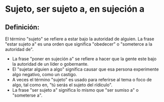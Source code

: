 # Sujeto, ser sujeto a, en sujeción a

## Definición: 

El término "sujeto" se refiere a estar bajo la autoridad de alguien. La frase "estar sujeto a" es una orden que significa "obedecer" o "someterce a la autoridad de".

* La frase "poner en sujeción a" se refiere a hacer que la gente este bajo la autoridad de un líder o gobernante.
* El "sujetar alguien a algo" significa causar que esa persona experimente algo negativo, como un castigo.
* A veces el término "sujeto" es usado para referirse al tema o foco de algo, tal como en, "tú serás el sujeto del rídiculo".
* La frase "ser sujeto a" significa lo mismo que "ser sumiso a" o "someterse a".

